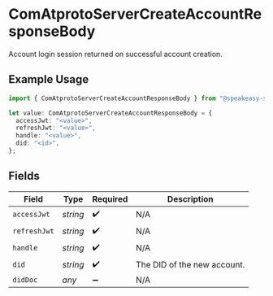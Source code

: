# ComAtprotoServerCreateAccountResponseBody

Account login session returned on successful account creation.

## Example Usage

```typescript
import { ComAtprotoServerCreateAccountResponseBody } from "@speakeasy-sdks/bluesky/models/operations";

let value: ComAtprotoServerCreateAccountResponseBody = {
  accessJwt: "<value>",
  refreshJwt: "<value>",
  handle: "<value>",
  did: "<id>",
};
```

## Fields

| Field                       | Type                        | Required                    | Description                 |
| --------------------------- | --------------------------- | --------------------------- | --------------------------- |
| `accessJwt`                 | *string*                    | :heavy_check_mark:          | N/A                         |
| `refreshJwt`                | *string*                    | :heavy_check_mark:          | N/A                         |
| `handle`                    | *string*                    | :heavy_check_mark:          | N/A                         |
| `did`                       | *string*                    | :heavy_check_mark:          | The DID of the new account. |
| `didDoc`                    | *any*                       | :heavy_minus_sign:          | N/A                         |